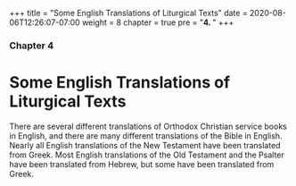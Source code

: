 +++
title = "Some English Translations of Liturgical Texts"
date =  2020-08-06T12:26:07-07:00
weight = 8
chapter = true
pre = "<b>4. </b>"
+++

### Chapter 4

# Some English Translations of Liturgical Texts

There are several different translations of Orthodox Christian service books in English, and there are many different translations of the Bible in English. Nearly all English translations of the New Testament have been translated from Greek. Most English translations of the Old Testament and the Psalter have been translated from Hebrew, but some have been translated from Greek.
